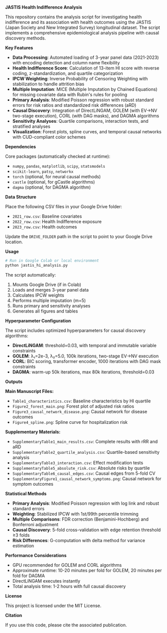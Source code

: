 **JASTIS Health Indifference Analysis**

This repository contains the analysis script for investigating health indifference and its association with health outcomes using the JASTIS (Japan Society and New Integrated Survey) longitudinal dataset. The script implements a comprehensive epidemiological analysis pipeline with causal discovery methods.

**Key Features**

* **Data Processing**: Automated loading of 3-year panel data (2021-2023) with encoding detection and column name flexibility
* **Health Indifference Score**: Calculation of 13-item HI score with reverse coding, z-standardization, and quartile categorization
* **IPCW Weighting**: Inverse Probability of Censoring Weighting with stabilization to handle attrition bias
* **Multiple Imputation**: MICE (Multiple Imputation by Chained Equations) for missing covariate data with Rubin's rules for pooling
* **Primary Analysis**: Modified Poisson regression with robust standard errors for risk ratios and standardized risk differences (aRD)
* **Causal Discovery**: Integration of DirectLiNGAM, GOLEM (with EV→NV two-stage execution), CORL (with DAG masks), and DAGMA algorithms
* **Sensitivity Analyses**: Quartile comparisons, interaction tests, and stratified analyses
* **Visualization**: Forest plots, spline curves, and temporal causal networks with CUD-compliant color schemes

**Dependencies**

Core packages (automatically checked at runtime):
* `numpy`, `pandas`, `matplotlib`, `scipy`, `statsmodels`
* `scikit-learn`, `patsy`, `networkx`
* `torch` (optional, for neural causal methods)
* `castle` (optional, for gCastle algorithms)
* `dagma` (optional, for DAGMA algorithm)

**Data Structure**

Place the following CSV files in your Google Drive folder:
* `2021_row.csv`: Baseline covariates
* `2022_row.csv`: Health Indifference exposure
* `2023_row.csv`: Health outcomes

Update the `DRIVE_FOLDER` path in the script to point to your Google Drive location.

**Usage**

```python
# Run in Google Colab or local environment
python jastis_hi_analysis.py
```

The script automatically:
1. Mounts Google Drive (if in Colab)
2. Loads and merges 3-year panel data
3. Calculates IPCW weights
4. Performs multiple imputation (m=5)
5. Runs primary and sensitivity analyses
6. Generates all figures and tables

**Hyperparameter Configuration**

The script includes optimized hyperparameters for causal discovery algorithms:
* **DirectLiNGAM**: threshold=0.03, with temporal and immutable variable constraints
* **GOLEM**: λ₁=2e-3, λ₂=5.0, 100k iterations, two-stage EV→NV execution
* **CORL**: BIC scoring, transformer encoder, 1000 iterations with DAG mask constraints
* **DAGMA**: warm-up 50k iterations, max 80k iterations, threshold=0.03

**Outputs**

**Main Manuscript Files:**
* `Table1_characteristics.csv`: Baseline characteristics by HI quartile
* `Figure2_forest_main.png`: Forest plot of adjusted risk ratios
* `Figure3_causal_network_disease.png`: Causal network for disease outcomes
* `Figure4_spline.png`: Spline curve for hospitalization risk

**Supplementary Materials:**
* `SupplementaryTable1_main_results.csv`: Complete results with rRR and aRD
* `SupplementaryTable2_quartile_analysis.csv`: Quartile-based sensitivity analysis
* `SupplementaryTable3_interaction.csv`: Effect modification tests
* `SupplementaryTable5_absolute_risk.csv`: Absolute risks by quartile
* `SupplementaryTable6_causal_edges.csv`: Causal edges from 5-fold CV
* `SupplementaryFigure1_causal_network_symptoms.png`: Causal network for symptom outcomes

**Statistical Methods**

* **Primary Analysis**: Modified Poisson regression with log link and robust standard errors
* **Weighting**: Stabilized IPCW with 1st/99th percentile trimming
* **Multiple Comparisons**: FDR correction (Benjamini-Hochberg) and Bonferroni adjustment
* **Causal Discovery**: 5-fold cross-validation with edge retention threshold ≥3 folds
* **Risk Differences**: G-computation with delta method for variance estimation

**Performance Considerations**

* GPU recommended for GOLEM and CORL algorithms
* Approximate runtime: 10-20 minutes per fold for GOLEM, 20 minutes per fold for DAGMA
* DirectLiNGAM executes instantly
* Total analysis time: 1-2 hours with full causal discovery

**License**

This project is licensed under the MIT License.

**Citation**

If you use this code, please cite the associated publication.
